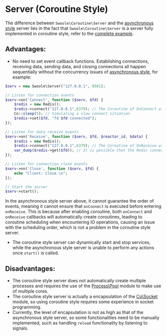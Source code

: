 # Server (Coroutine Style) <!-- {docsify-ignore-all} -->

The difference between `Swoole\Coroutine\Server` and the [asynchronous style](/server/init) server lies in the fact that `Swoole\Coroutine\Server` is a server fully implemented in coroutine style, refer to the [complete example](/coroutine/server?id=complete-example).

## Advantages:

- No need to set event callback functions. Establishing connections, receiving data, sending data, and closing connections all happen sequentially without the concurrency issues of [asynchronous style](/server/init), for example:

```php
$serv = new Swoole\Server("127.0.0.1", 9501);

// Listen for connection events
$serv->on('Connect', function ($serv, $fd) {
    $redis = new Redis();
    $redis->connect("127.0.0.1",6379); // The Coroutine of OnConnect will suspend here
    Co::sleep(5); // Simulating a slow connect situation
    $redis->set($fd, "fd $fd connected");
});

// Listen for data receive events
$serv->on('Receive', function ($serv, $fd, $reactor_id, $data) {
    $redis = new Redis();
    $redis->connect("127.0.0.1",6379); // The Coroutine of OnReceive will suspend here
    var_dump($redis->get($fd)); // It is possible that the Redis connection of the OnReceive coroutine is established before the set above is executed, resulting in a logical error
});

// Listen for connection close events
$serv->on('Close', function ($serv, $fd) {
    echo "Client: Close.\n";
});

// Start the server
$serv->start();
```

In the asynchronous style server above, it cannot guarantee the order of events, meaning it cannot ensure that `onConnect` is executed before entering `onReceive`. This is because after enabling coroutine, both `onConnect` and `onReceive` callbacks will automatically create coroutines, leading to coroutine scheduling when encountering IO operations, causing an issue with the scheduling order, which is not a problem in the coroutine style server.

- The coroutine style server can dynamically start and stop services, while the asynchronous style server is unable to perform any actions once `start()` is called.

## Disadvantages:

- The coroutine style server does not automatically create multiple processes and requires the use of the [Process\Pool](/process/process_pool) module to make use of multiple cores.
- The coroutine style server is actually a encapsulation of the [Co\Socket](/coroutine_client/socket) module, so using coroutine style requires some experience in socket programming.
- Currently, the level of encapsulation is not as high as that of the asynchronous style server, so some functionalities need to be manually implemented, such as handling `reload` functionality by listening to signals.
